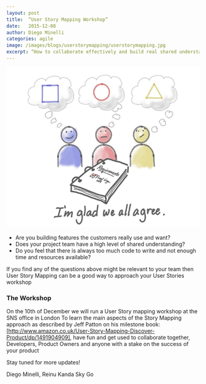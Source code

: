 ```yaml
---
layout: post
title:  “User Story Mapping Workshop”
date:   2015-12-08
author: Diego Minelli
categories: agile
image: /images/blogs/userstorymapping/userstorymapping.jpg
excerpt: “How to collaborate effectively and build real shared understanding”
---
```

![shared](/images/blogs/userstorymapping/sharedunderstanding.png)

* Are you building features the customers really use and want?
* Does your project team have a high level of shared understanding?
* Do you feel that there is always too much code to write and not enough time and resources available?


If you find any of the questions above might be relevant to your team then User Story Mapping can be a good way to approach your User Stories workshop

### The Workshop
On the 10th of December we will run a User Story mapping workshop at the SNS office in London
To learn the main aspects of the Story Mapping approach as described by Jeff Patton on his milestone book: 
[http://www.amazon.co.uk/User-Story-Mapping-Discover-Product/dp/1491904909], 
have fun and get used to collaborate together, Developers, Product Owners and anyone with a  stake on the success of your product

Stay tuned for more updates!

Diego Minelli, Reinu Kanda
Sky Go

